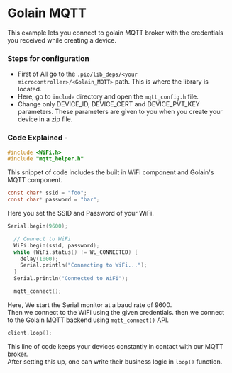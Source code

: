 # Golain MQTT

This example lets you connect to golain MQTT broker with the credentials you received while creating a device.  

### Steps for configuration

- First of All go to the `.pio/lib_deps/<your microcontroller>/<Golain_MQTT>` path. This is where the library is located.
- Here, go to `include` directory and open the `mqtt_config.h` file.
- Change only DEVICE_ID, DEVICE_CERT and DEVICE_PVT_KEY parameters. These parameters are given to you when you create your device in a zip file.  


### Code Explained - 

```c
#include <WiFi.h>
#include "mqtt_helper.h"
```
This snippet of code includes the built in WiFi component and Golain's MQTT component.  

```c
const char* ssid = "foo";
const char* password = "bar";
```
Here you set the SSID and Password of your WiFi.

```c
Serial.begin(9600);

  // Connect to WiFi
  WiFi.begin(ssid, password);
  while (WiFi.status() != WL_CONNECTED) {
    delay(1000);
    Serial.println("Connecting to WiFi...");
  }
  Serial.println("Connected to WiFi");

  mqtt_connect();
  ```
  Here, We start the Serial monitor at a baud rate of 9600.  
  Then we connect to the WiFi using the given credentials. then we connect to the Golain MQTT backend using `mqtt_connect()` API.

  ```c
  client.loop();
  ```
  This line of code keeps your devices constantly in contact with our MQTT broker.  
  After setting this up, one can write their business logic in `loop()` function.